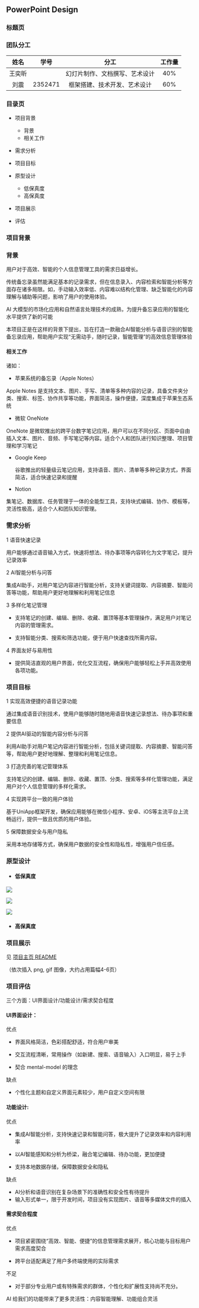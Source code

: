 ## PowerPoint Design





### 标题页

### 团队分工

|  姓名  |  学号   |              分工              | 工作量 |
| :----: | :-----: | :----------------------------: | :----: |
| 王奕昕 |         | 幻灯片制作、文档撰写、艺术设计 |  40%   |
|  刘震  | 2352471 |  框架搭建、技术开发、艺术设计  |  60%   |

### 目录页

* 项目背景
  * 背景
  * 相关工作

* 需求分析
* 项目目标
* 原型设计

  * 低保真度
  *  高保真度
* 项目展示
* 评估



### 项目背景

### 背景

用户对于高效、智能的个人信息管理工具的需求日益增长。

传统备忘录虽然能满足基本的记录需求，但在信息录入、内容检索和智能分析等方面存在诸多局限。如，手动输入效率低、内容难以结构化管理、缺乏智能化的内容理解与辅助等问题，影响了用户的使用体验。

AI 大模型的市场化应用和自然语言处理技术的成熟，为提升备忘录应用的智能化水平提供了新的可能

本项目正是在这样的背景下提出，旨在打造一款融合AI智能分析与语音识别的智能备忘录应用，帮助用户实现“无需动手，随时记录，智能管理”的高效信息管理体验

#### 相关工作

诸如：

* 苹果系统的备忘录（Apple Notes）

Apple Notes 是支持文本、图片、手写、清单等多种内容的记录，具备文件夹分类、搜索、标签、协作共享等功能，界面简洁，操作便捷，深度集成于苹果生态系统

* 微软 OneNote

OneNote 是微软推出的跨平台数字笔记应用，用户可以在不同分区、页面中自由插入文本、图片、音频、手写笔记等内容。适合个人和团队进行知识整理、项目管理和学习笔记

* Google Keep

  谷歌推出的轻量级云笔记应用，支持语音、图片、清单等多种记录方式，界面简洁，适合快速记录和提醒

* Notion

集笔记、数据库、任务管理于一体的全能型工具，支持块式编辑、协作、模板等，灵活性极高，适合个人和团队知识管理。



### 需求分析

1 语音快速记录

用户能够通过语音输入方式，快速将想法、待办事项等内容转化为文字笔记，提升记录效率

2 AI智能分析与问答

集成AI助手，对用户笔记内容进行智能分析，支持关键词提取、内容摘要、智能问答等功能，帮助用户更好地理解和利用笔记信息

3 多样化笔记管理

- 支持笔记的创建、编辑、删除、收藏、置顶等基本管理操作，满足用户对笔记内容的管理需求。

- 支持智能分类、搜索和筛选功能，便于用户快速查找所需内容。

4 界面友好与易用性

- 提供简洁直观的用户界面，优化交互流程，确保用户能够轻松上手并高效使用各项功能。





### 项目目标

1 实现高效便捷的语音记录功能

通过集成语音识别技术，使用户能够随时随地用语音快速记录想法、待办事项和重要信息

2 提供AI驱动的智能内容分析与问答

利用AI助手对用户笔记内容进行智能分析，包括关键词提取、内容摘要、智能问答等，帮助用户更好地理解、整理和利用笔记信息。

3 打造完善的笔记管理体系

支持笔记的创建、编辑、删除、收藏、置顶、分类、搜索等多样化管理功能，满足用户对个人信息管理的多样化需求。

4 实现跨平台一致的用户体验

基于UniApp框架开发，确保应用能够在微信小程序、安卓、iOS等主流平台上流畅运行，提供一致且优质的用户体验。

5 保障数据安全与用户隐私

采用本地存储等方式，确保用户数据的安全性和隐私性，增强用户信任感。



### 原型设计

* #### 低保真度

![](.\低保真度原型设计\备忘录主页.png)

![](.\低保真度原型设计\语音编辑1.png)

![](E:\_2024-2025_Undergraduate_Year2_Spring\Human_Computer_Interface\EchoNote\design\低保真度原型设计\语音编辑3_整体.png)

* #### 高保真度





### 项目展示

见 [项目主页 README](https://github.com/SinceTodayL/EchoNote/blob/main/README.md)

（依次插入 png, gif 图像，大约占用篇幅4-6页）



### 项目评估

三个方面：UI界面设计/功能设计/需求契合程度

#### UI界面设计：

优点

- 界面风格简洁，色彩搭配舒适，符合用户审美

- 交互流程清晰，常用操作（如新建、搜索、语音输入）入口明显，易于上手

- 契合 mental-model 的理念

缺点

- 个性化主题和自定义界面元素较少，用户自定义空间有限

#### 功能设计:

优点

- 集成AI智能分析，支持快速记录和智能问答，极大提升了记录效率和内容利用率
- 以AI智能感知和分析为桥梁，融合笔记编辑、待办功能，更加便捷

- 支持本地数据存储，保障数据安全和隐私

缺点

- AI分析和语音识别在复杂场景下的准确性和安全性有待提升
- 输入形式单一，限于开发时间，项目没有实现图片、语音等多媒体文件的插入

#### 需求契合程度

优点

- 项目紧密围绕“高效、智能、便捷”的信息管理需求展开，核心功能与目标用户需求高度契合

- 跨平台适配满足了用户多终端使用的实际需求

不足

- 对于部分专业用户或有特殊需求的群体，个性化和扩展性支持尚不充分。









AI 给我们的功能带来了更多灵活性：内容智能理解、功能组合灵活

